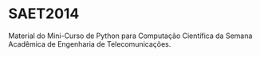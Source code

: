 SAET2014
========

Material do Mini-Curso de Python para Computação Científica da Semana Acadêmica de Engenharia de Telecomunicações.
